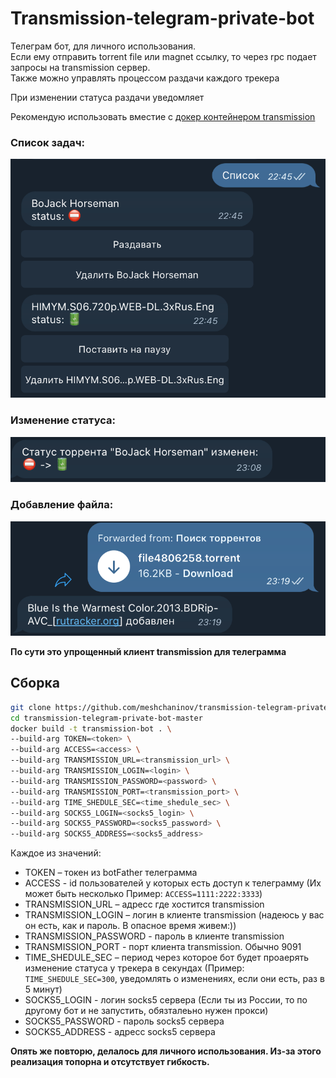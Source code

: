# Transmission-telegram-private-bot

Телеграм бот, для личного использования.  
Если ему отправить torrent file или magnet ссылку, то через rpc подает запросы на transmission сервер.  
Также можно управлять процессом раздачи каждого трекера  

При изменении статуса раздачи уведомляет

Рекомендую использовать вместие с [докер контейнером transmission](https://hub.docker.com/r/linuxserver/transmission)

### Список задач:
![Список раздач](screenshots/image1.png)​
### Изменение статуса:
![Изменение статуса](screenshots/image2.png)
### Добавление файла:
![Добавление файла](screenshots/image3.png)

**По сути это упрощенный клиент transmission для **телеграмма****

## Сборка
```bash
git clone https://github.com/meshchaninov/transmission-telegram-private-bot.git
cd transmission-telegram-private-bot-master
docker build -t transmission-bot . \
--build-arg TOKEN=<token> \
--build-arg ACCESS=<access> \
--build-arg TRANSMISSION_URL=<transmission_url> \
--build-arg TRANSMISSION_LOGIN=<login> \
--build-arg TRANSMISSION_PASSWORD=<password> \
--build-arg TRANSMISSION_PORT=<transmission_port> \
--build-arg TIME_SHEDULE_SEC=<time_shedule_sec> \
--build-arg SOCKS5_LOGIN=<socks5_login> \
--build-arg SOCKS5_PASSWORD=<socks5_password> \
--build-arg SOCKS5_ADDRESS=<socks5_address>
```

Каждое из значений:
-   TOKEN – токен из botFather телеграмма
-   ACCESS - id пользователей у которых есть доступ к телеграмму (Их может быть несколько Пример: ```ACCESS=1111:2222:3333```)
-   TRANSMISSION_URL – адресс где хостится transmission
-   TRANSMISSION_LOGIN – логин в клиенте transmission (надеюсь у вас он есть, как и пароль. В опасное время живем:))
-   TRANSMISSION_PASSWORD - пароль в клиенте transmission
-   TRANSMISSION_PORT - порт клиента transmission. Обычно 9091
-   TIME_SHEDULE_SEC – период через которое бот будет проаерять изменение статуса у трекера в секундах (Пример: ```TIME_SHEDULE_SEC=300```, уведомлять о изменениях, если они есть, раз в 5 минут)
-   SOCKS5_LOGIN - логин socks5 сервера (Если ты из России, то по другому бот и не запустить, обязталеьно нужен прокси)
-   SOCKS5_PASSWORD - пароль socks5 сервера
-   SOCKS5_ADDRESS - адресс socks5 сервера

**Опять же повторю, делалось для личного использования. Из-за этого реализация топорна и отсутствует гибкость.**
